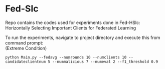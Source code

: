 # Fed-SIc
Repo contains the codes used for experiments done in Fed-HSIc: Horizontally Selecting Important Clients for Federated Learning

To run the experiments, navigate to project directory and execute this from command prompt:<br />(Extreme Condition)
```
python Main.py --fedavg --numrounds 10 --numclients 10 -- candidateclientnum 5 --nummalicious 7 --numeval 2 --f1_threshold 0.9
```
